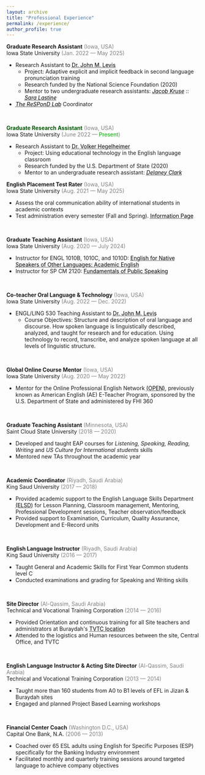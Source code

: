 ```yaml
---
layout: archive
title: "Professional Experience"
permalink: /experience/
author_profile: true
---
```


**Graduate Research Assistant** <span style="color:grey">(Iowa, USA)</span><br/>
Iowa State University <span style="color:grey">(Jan. 2022 — May 2025)</span><br/>
+ Research Assistant to <a href="https://faculty.sites.iastate.edu/jlevis/" target="_blank" style="color: black; text-decoration: underline;text-decoration-style: dotted;">Dr. John M. Levis</a><br/>
  + Project: Adaptive explicit and implicit feedback in second language pronunciation training<br/>
  + Research funded by the National Science Foundation (2020)<br/>
  + Mentor to two undergraduate research assistants: <a href="https://www.linkedin.com/in/jacobjkruse/" target="_blank" style="color: black; text-decoration: underline;text-decoration-style: dotted;"><i>Jacob Kruse</i></a> :: <a href="https://www.linkedin.com/in/sara-lastine-aa3154203/" target="_blank" style="color: black; text-decoration: underline;text-decoration-style: dotted;"><i>Sara Lastine</i></a><br/>
+ <i><a href="https://bit.ly/respondlab" target="_blank" style="color: black; text-decoration: underline;text-decoration-style: dotted;">The ReSPonD Lab</a></i> Coordinator
<br/>

<span style="color: #005700">**Graduate Research Assistant**</span> <span style="color:grey">(Iowa, USA)</span><br/>
Iowa State University <span style="color:grey">(June 2022 — <span style="color: #00ad00">Present</span>)</span><br/>
+ Research Assistant to <a href="https://engl.iastate.edu/directory/volker-hegelheimer/" target="_blank" style="color: black; text-decoration: underline;text-decoration-style: dotted;">Dr. Volker Hegelheimer</a><br/>
  + Project: Using educational technology in the English language classroom<br/>
  + Research funded by the U.S. Department of State (2020)<br/>
  + Mentor to an undergraduate research assistant: <a href="https://www.linkedin.com/in/delaney-clark-5794722b0/" target="_blank" style="color: black; text-decoration: underline;text-decoration-style: dotted;"><i>Delaney Clark</i></a><br/>

**English Placement Test Rater** <span style="color:grey">(Iowa, USA)</span><br/>
Iowa State University <span style="color:grey">(Aug. 2021 — May 2025)</span><br/>
+ Assess the oral communication ability of international students in academic contexts
+ Test administration every semester (Fall and Spring). <a href="https://apling.engl.iastate.edu/english-placement-test/" target="_blank" style="color: black; text-decoration: underline;text-decoration-style: dotted;">Information Page</a><br/>
<br/>

**Graduate Teaching Assistant** <span style="color:grey">(Iowa, USA)</span><br/>
Iowa State University <span style="color:grey">(Aug. 2020 — July 2024)</span><br/>
+ Instructor for ENGL 1010B, 1010C, and 1010D: <a href="https://apling.engl.iastate.edu/esl-courses/" target="_blank" style="color: black; text-decoration: underline;text-decoration-style: dotted;">English for Native Speakers of Other Languages: Academic English</a><br/>
+ Instructor for SP CM 2120: <a href="https://engl.iastate.edu/isucomm/speech-communication/" target="_blank" style="color: black; text-decoration: underline;text-decoration-style: dotted;">Fundamentals of Public Speaking</a><br/>
<br/>

**Co-teacher Oral Language & Technology** <span style="color:grey">(Iowa, USA)</span><br/>
Iowa State University <span style="color:grey">(Aug. 2022 — Dec. 2022)</span><br/>
+ ENGL/LING 530 Teaching Assistant to <a href="https://faculty.sites.iastate.edu/jlevis/" target="_blank" style="color: black; text-decoration: underline;text-decoration-style: dotted;">Dr. John M. Levis</a><br/>
  + Course Objectives: Structure and description of oral language and discourse. How spoken language is linguistically described, analyzed, and taught for research and for education. Using technology to record, transcribe, and analyze spoken language at all levels of linguistic structure.<br/>
<br/>

**Global Online Course Mentor** <span style="color:grey">(Iowa, USA)</span><br/>
Iowa State University <span style="color:grey">(Aug. 2020 — May 2022)</span><br/>
+ Mentor for the Online Professional English Network <a href="https://www.openenglishprograms.org/dtawc" target="_blank" style="color: black; text-decoration: underline;text-decoration-style: dotted;">(OPEN)</a>, previously known as American English (AE) E-Teacher Program, sponsored by the U.S. Department of State and administered by FHI 360<br/>
<br/>

**Graduate Teaching Assistant** <span style="color:grey">(Minnesota, USA)</span><br/>
Saint Cloud State University <span style="color:grey">(2018 — 2020)</span><br/>
+ Developed and taught EAP courses for _Listening, Speaking, Reading, Writing_ and _US Culture for International students_ skills<br/>
+ Mentored new TAs throughout the academic year<br/>
<br/>

**Academic Coordinator** <span style="color:grey">(Riyadh, Saudi Arabia)</span><br/>
King Saud University <span style="color:grey">(2017 — 2018)</span><br/>
+ Provided academic support to the English Language Skills Department <a href="https://cfy.ksu.edu.sa/en/node/1393" target="_blank" style="color: black; text-decoration: underline;text-decoration-style: dotted;">(ELSD)</a> for Lesson Planning, Classroom management, Mentoring, Professional Development sessions, Teacher observation/feedback<br/>
+ Provided support to Examination, Curriculum, Quality Assurance, Development and E-Record units<br/>
<br/>

**English Language Instructor** <span style="color:grey">(Riyadh, Saudi Arabia)</span><br/>
King Saud University <span style="color:grey">(2016 — 2017)</span><br/>
+ Taught General and Academic Skills for First Year Common students level C<br/>
+ Conducted examinations and grading for Speaking and Writing skills<br/>
<br/>

**Site Director** <span style="color:grey">(Al-Qassim, Saudi Arabia)</span><br/>
Technical and Vocational Training Corporation <span style="color:grey">(2014 — 2016)</span><br/>
+ Provided Orientation and continuous training for all Site teachers and administrators at Buraydah's <a href="https://sites.google.com/a/interlink.edu/malanazi/home/ada-hyyte-altdryb-waladaryyn" target="_blank" style="color: black; text-decoration: underline;text-decoration-style: dotted;">TVTC location</a><br/>
+ Attended to the logistics and Human resources between the site, Central Office, and TVTC<br/>
<br/>

**English Language Instructor & Acting Site Director** <span style="color:grey">(Al-Qassim, Saudi Arabia)</span><br/>
Technical and Vocational Training Corporation <span style="color:grey">(2013 — 2014)</span><br/>
+ Taught more than 160 students from A0 to B1 levels of EFL in Jizan & Buraydah sites<br/>
+ Engaged and planned Project Based Learning workshops<br/>
<br/>

**Financial Center Coach** <span style="color:grey">(Washington D.C., USA)</span><br/>
Capital One Bank, N.A. <span style="color:grey">(2006 — 2013)</span><br/>
+ Coached over 65 ESL adults using English for Specific Purposes (ESP) specifically for the Banking Industry environment<br/>
+ Facilitated monthly and quarterly training sessions around targeted language to achieve company objectives<br/>
